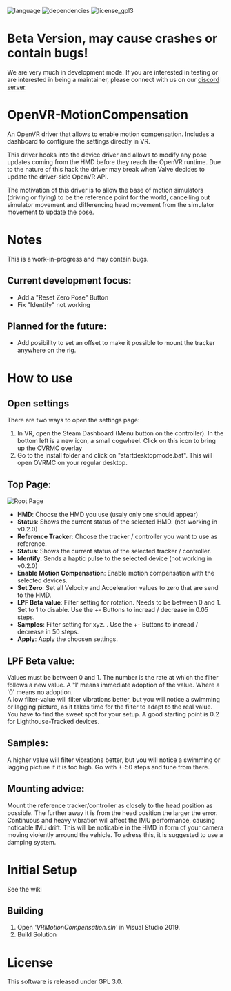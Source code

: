 ![language](https://img.shields.io/badge/Language-C%2B%2B11-green.svg)  ![dependencies](https://img.shields.io/badge/Dependencies-Boost%201.63-green.svg)  ![license_gpl3](https://img.shields.io/badge/License-GPL%203.0-green.svg)

# Beta Version, may cause crashes or contain bugs!

We are very much in development mode. If you are interested in testing or are interested in being a maintainer, please connect with us on our [discord server](https://discord.gg/r7krmSd)

# OpenVR-MotionCompensation

An OpenVR driver that allows to enable motion compensation.
Includes a dashboard to configure the settings directly in VR.

This driver hooks into the device driver and allows to modify any pose updates coming from the HMD before they reach the OpenVR runtime. 
Due to the nature of this hack the driver may break when Valve decides to update the driver-side OpenVR API.

The motivation of this driver is to allow the base of motion simulators (driving or flying) to be the reference point for the world, cancelling out simulator movement and differencing head movement from the simulator movement to update the pose.


# Notes

This is a work-in-progress and may contain bugs.


## Current development focus:
- Add a "Reset Zero Pose" Button
- Fix "Identify" not working

## Planned for the future:
- Add posibility to set an offset to make it possible to mount the tracker anywhere on the rig.


# How to use

## Open settings

There are two ways to open the settings page:
1. In VR, open the Steam Dashboard (Menu button on the controller). In the bottom left is a new icon, a small cogwheel. Click on this icon to bring up the OVRMC overlay 
2. Go to the install folder and click on "startdesktopmode.bat". This will open OVRMC on your regular desktop.


## Top Page:

![Root Page](docs/screenshots/DeviceManipulationPage.png)

- **HMD**: Choose the HMD you use (usaly only one should appear)
- **Status**: Shows the current status of the selected HMD. (not working in v0.2.0)
- **Reference Tracker**: Choose the tracker / controller you want to use as reference.
- **Status**: Shows the current status of the selected tracker / controller.
- **Identify**: Sends a haptic pulse to the selected device (not working in v0.2.0)
- **Enable Motion Compensation**: Enable motion compensation with the selected devices.
- **Set Zero**: Set all Velocity and Acceleration values to zero that are send to the HMD.
- **LPF Beta value**: Filter setting for rotation. Needs to be between 0 and 1. Set to 1 to disable. Use the +- Buttons to incread / decrease in 0.05 steps.
- **Samples**: Filter setting for xyz. . Use the +- Buttons to incread / decrease in 50 steps.
- **Apply**: Apply the choosen settings.


## LPF Beta value:

Values must be between 0 and 1. The number is the rate at which the filter follows a new value. A '1' means immediate adoption of the value. Where a '0' means no adoption.<br>
A low filter-value will filter vibrations better, but you will notice a swimming or lagging picture, as it takes time for the filter to adapt to the real value.<br>
You have to find the sweet spot for your setup. A good starting point is 0.2 for Lighthouse-Tracked devices.<br>

## Samples:

A higher value will filter vibrations better, but you will notice a swimming or lagging picture if it is too high. Go with +-50 steps and tune from there.<br>

## Mounting advice:

Mount the reference tracker/controller as closely to the head position as possible. The further away it is from the head position the larger the error.<br>
Continuous and heavy vibration will affect the IMU performance, causing noticable IMU drift. This will be noticable in the HMD in form of your camera moving violently arround the vehicle. To adress this, it is suggested to use a damping system.<br>


# Initial Setup
See the wiki

## Building
1. Open *'VRMotionCompensation.sln'* in Visual Studio 2019.
2. Build Solution

# License

This software is released under GPL 3.0.
